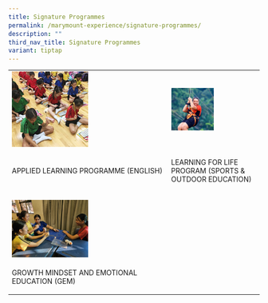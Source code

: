 ```yaml
---
title: Signature Programmes
permalink: /marymount-experience/signature-programmes/
description: ""
third_nav_title: Signature Programmes
variant: tiptap
---
```

<table style="minWidth: 50px">
<colgroup>
<col>
<col>
</colgroup>
<tbody>
<tr>
<td rowspan="1" colspan="1">
<div class="isomer-image-wrapper">
<img style="width: 50%;" height="auto" width="100%" src="/images/sp1.jpg">
</div>
</td>
<td rowspan="1" colspan="1">
<div class="isomer-image-wrapper">
<img style="width: 50%;" height="auto" width="100%" src="/images/sp2.jpg">
</div>
</td>
</tr>
<tr>
<td rowspan="1" colspan="1">
<p>APPLIED LEARNING PROGRAMME (ENGLISH)</p>
</td>
<td rowspan="1" colspan="1">
<p>LEARNING FOR LIFE PROGRAM (SPORTS &amp; OUTDOOR EDUCATION)</p>
</td>
</tr>
<tr>
<td rowspan="1" colspan="1">
<p></p>
<div class="isomer-image-wrapper">
<img style="width: 50%;" height="auto" width="100%" alt="" src="/images/IMG_20250502_WA0002.jpg">
</div>
</td>
<td rowspan="1" colspan="1">
<p></p>
</td>
</tr>
<tr>
<td rowspan="1" colspan="1">
<p>GROWTH MINDSET AND EMOTIONAL EDUCATION (GEM)</p>
</td>
<td rowspan="1" colspan="1">
<p></p>
</td>
</tr>
</tbody>
</table>
<p></p>